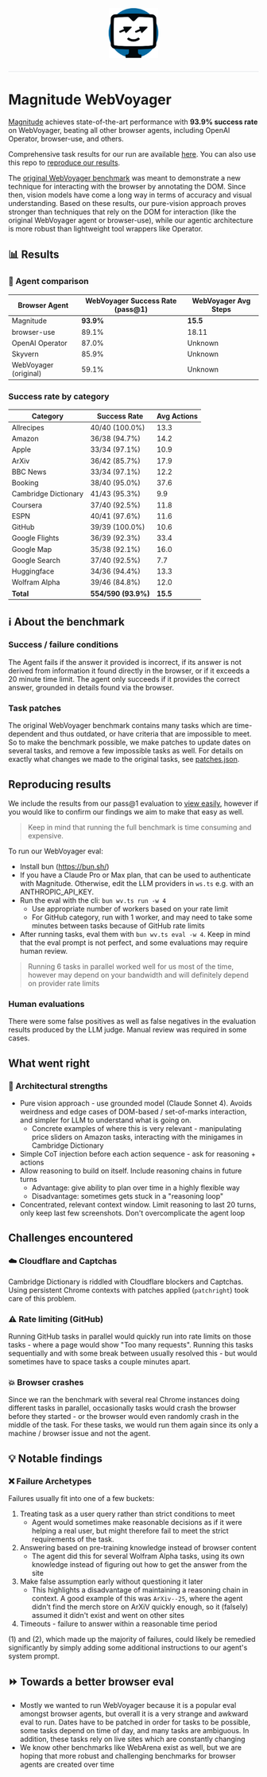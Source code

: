<div align="center">
  <img src="assets/logo.svg" alt="Magnitude Text Logo" width="100"/>
</div>

<hr style="height: 1px; border: none; background-color: #e1e4e8; margin: 24px 0;">

# Magnitude WebVoyager

[Magnitude](https://github.com/magnitudedev/magnitude) achieves state-of-the-art performance with **93.9% success rate** on WebVoyager, beating all other browser agents, including OpenAI Operator, browser-use, and others.

Comprehensive task results for our run are available [here](https://magnitude-webvoyager.vercel.app/). You can also use this repo to [reproduce our results](#reproducing-results).

The [original WebVoyager benchmark](https://github.com/MinorJerry/WebVoyager) was meant to demonstrate a new technique for interacting with the browser by annotating the DOM. Since then, vision models have come a long way in terms of accuracy and visual understanding. Based on these results, our pure-vision approach proves stronger than techniques that rely on the DOM for interaction (like the original WebVoyager agent or browser-use), while our agentic architecture is more robust than lightweight tool wrappers like Operator.

## 📊 Results

### 🤖 Agent comparison


| Browser Agent         | WebVoyager Success Rate (pass@1)| WebVoyager Avg Steps |
| --------------------- | ----------------------- | -------------------- |
| Magnitude             | **93.9%**                   | **15.5**                 |
| browser-use           | 89.1%                   | 18.11                |
| OpenAI Operator              | 87.0%                   | Unknown              |
| Skyvern               | 85.9%                   | Unknown              |
| WebVoyager (original) | 59.1%                   | Unknown              |



### Success rate by category

| Category | Success Rate | Avg Actions |
|----------|--------------|-------------|
| Allrecipes | 40/40 (100.0%) | 13.3 |
| Amazon | 36/38 (94.7%) | 14.2 |
| Apple | 33/34 (97.1%) | 10.9 |
| ArXiv | 36/42 (85.7%) | 17.9 |
| BBC News | 33/34 (97.1%) | 12.2 |
| Booking | 38/40 (95.0%) | 37.6 |
| Cambridge Dictionary | 41/43 (95.3%) | 9.9 |
| Coursera | 37/40 (92.5%) | 11.8 |
| ESPN | 40/41 (97.6%) | 11.6 |
| GitHub | 39/39 (100.0%) | 10.6 |
| Google Flights | 36/39 (92.3%) | 33.4 |
| Google Map | 35/38 (92.1%) | 16.0 |
| Google Search | 37/40 (92.5%) | 7.7 |
| Huggingface | 34/36 (94.4%) | 13.3 |
| Wolfram Alpha | 39/46 (84.8%) | 12.0 |
| **Total** | **554/590 (93.9%)** | **15.5** |


## ℹ️ About the benchmark

### Success / failure conditions
The Agent fails if the answer it provided is incorrect, if its answer is not derived from information it found directly in the browser, or if it exceeds a 20 minute time limit. The agent only succeeds if it provides the correct answer, grounded in details found via the browser.

### Task patches
The original WebVoyager benchmark contains many tasks which are time-dependent and thus outdated, or have criteria that are impossible to meet. So to make the benchmark possible, we make patches to update dates on several tasks, and remove a few impossible tasks as well. For details on exactly what changes we made to the original tasks, see [patches.json](data/patches.json).


## Reproducing results
We include the results from our pass@1 evaluation to [view easily](https://magnitude-webvoyager.vercel.app/), however if you would like to confirm our findings we aim to make that easy as well.

> Keep in mind that running the full benchmark is time consuming and expensive.

To run our WebVoyager eval:
- Install bun (https://bun.sh/)
- If you have a Claude Pro or Max plan, that can be used to authenticate with Magnitude. Otherwise, edit the LLM providers in `ws.ts` e.g. with an ANTHROPIC_API_KEY.
- Run the eval with the cli: `bun wv.ts run -w 4`
    - Use appropriate number of workers based on your rate limit
    - For GitHub category, run with 1 worker, and may need to take some minutes between tasks because of GitHub rate limits
- After running tasks, eval them with `bun wv.ts eval -w 4`. Keep in mind that the eval prompt is not perfect, and some evaluations may require human review.

> Running 6 tasks in parallel worked well for us most of the time, however may depend on your bandwidth and will definitely depend on provider rate limits 

### Human evaluations
There were some false positives as well as false negatives in the evaluation results produced by the LLM judge. Manual review was required in some cases.


## What went right

### 🦾 Architectural strengths
- Pure vision approach - use grounded model (Claude Sonnet 4). Avoids weirdness and edge cases of DOM-based / set-of-marks interaction, and simpler for LLM to understand what is going on.
    - Concrete examples of where this is very relevant - manipulating price sliders on Amazon tasks, interacting with the minigames in Cambridge Dictionary
- Simple CoT injection before each action sequence - ask for reasoning + actions
- Allow reasoning to build on itself. Include reasoning chains in future turns
    - Advantage: give ability to plan over time in a highly flexible way
    - Disadvantage: sometimes gets stuck in a "reasoning loop"
- Concentrated, relevant context window. Limit reasoning to last 20 turns, only keep last few screenshots. Don't overcomplicate the agent loop

## Challenges encountered

### ☁️ Cloudflare and Captchas
Cambridge Dictionary is riddled with Cloudflare blockers and Captchas. Using persistent Chrome contexts with patches applied (`patchright`) took care of this problem.

### ⚠️ Rate limiting (GitHub)
Running GitHub tasks in parallel would quickly run into rate limits on those tasks - where a page would show "Too many requests". Running this tasks sequentially and with some break between usually resolved this - but would sometimes have to space tasks a couple minutes apart.

### 💥 Browser crashes
Since we ran the benchmark with several real Chrome instances doing different tasks in parallel, occasionally tasks would crash the browser before they started - or the browser would even randomly crash in the middle of the task. For these tasks, we would run them again since its only a machine / browser issue and not the agent.



## 💡 Notable findings

### ❌ Failure Archetypes
Failures usually fit into one of a few buckets:
1. Treating task as a user query rather than strict conditions to meet
    - Agent would sometimes make reasonable decisions as if it were helping a real user, but might therefore fail to meet the strict requirements of the task.
2. Answering based on pre-training knowledge instead of browser content
    - The agent did this for several Wolfram Alpha tasks, using its own knowledge instead of figuring out how to get the answer from the site
3. Make false assumption early without questioning it later
    - This highlights a disadvantage of maintaining a reasoning chain in context. A good example of this was `ArXiv--25`, where the agent didn't find the merch store on ArXiV quickly enough, so it (falsely) assumed it didn't exist and went on other sites
4. Timeouts - failure to answer within a reasonable time period

(1) and (2), which made up the majority of failures, could likely be remedied significantly by simply adding some additional instructions to our agent's system prompt.

## ⏩ Towards a better browser eval
- Mostly we wanted to run WebVoyager because it is a popular eval amongst browser agents, but overall it is a very strange and awkward eval to run. Dates have to be patched in order for tasks to be possible, some tasks depend on time of day, and many tasks are ambiguous. In addition, these tasks rely on live sites which are constantly changing
- We know other benchmarks like WebArena exist as well, but we are hoping that more robust and challenging benchmarks for browser agents are created over time
